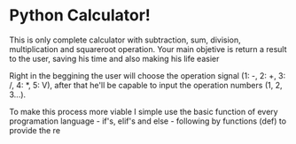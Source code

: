 # Python Calculator!

This is only complete calculator with subtraction, sum, division, multiplication and squareroot operation. Your main objetive is return a result to the user, saving his time and also making his life easier

Right in the beggining the user will choose the operation signal (1: -, 2: +, 3: /, 4: *, 5: V), after that he'll be capable to input the operation numbers (1, 2, 3...).

To make this process more viable I simple use the basic function of every programation language - if's, elif's and else - following by functions (def) to provide the re
